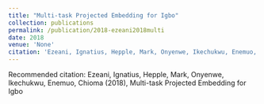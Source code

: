 ```yaml
---
title: "Multi-task Projected Embedding for Igbo"
collection: publications
permalink: /publication/2018-ezeani2018multi
date: 2018
venue: 'None'
citation: 'Ezeani, Ignatius, Hepple, Mark, Onyenwe, Ikechukwu, Enemuo, Chioma (2018), Multi-task Projected Embedding for Igbo'
---
```

Recommended citation: Ezeani, Ignatius, Hepple, Mark, Onyenwe, Ikechukwu, Enemuo, Chioma (2018), Multi-task Projected Embedding for Igbo